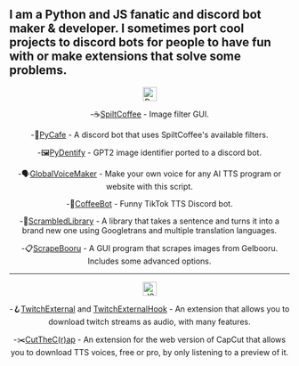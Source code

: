 ## I am a Python and JS fanatic and discord bot maker & developer. I sometimes port cool projects to discord bots for people to have fun with or make extensions that solve some problems.

<div align='center'>
  <img src="https://api.jm26.net/badge/beta?g&label=Python&icon=f3e2&message=Projects&color=1800cc&format=jpg" height="25px" alt="Python Projects">  
  
  -☕[SpiltCoffee](https://github.com/DrGear/SpiltCoffee) - Image filter GUI.
  
  -🍵[PyCafe](https://github.com/DrGear/PyCafe) - A discord bot that uses SpiltCoffee's available filters.

  -🖼️[PyDentify](https://github.com/DrGear/PyDentify) - GPT2 image identifier ported to a discord bot.

  -🗣️[GlobalVoiceMaker](https://github.com/DrGear/GlobalVoiceMaker) - Make your own voice for any AI TTS program or website with this script.

  -🎵[CoffeeBot](https://github.com/DrGear/CoffeeBot) - Funny TikTok TTS Discord bot.

  -🍳[ScrambledLibrary](https://github.com/DrGear/ScrambledLibrary) - A library that takes a sentence and turns it into a brand new one using Googletrans and multiple translation languages.

  -📋[ScrapeBooru](https://github.com/DrGear/ScrapeBooru) - A GUI program that scrapes images from Gelbooru. Includes some advanced options.

---

<img src="https://api.jm26.net/badge?g&label=JS&icon=f3b8&message=Projects&color=F1FF00" height="25px" alt="JS Projects">

-🪝[TwitchExternal](https://github.com/DrGear/TwitchExternal) and [TwitchExternalHook](https://github.com/DrGear/TwitchExternal/tree/hook) - An extension that allows you to download twitch streams as audio, with many features.

-✂️[CutTheC(r)ap](https://github.com/DrGear/CutTheCap) - An extension for the web version of CapCut that allows you to download TTS voices, free or pro, by only listening to a preview of it.

</div>
